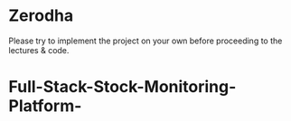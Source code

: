 # Zerodha
Please try to implement the project on your own before proceeding to the lectures &amp; code.
# Full-Stack-Stock-Monitoring-Platform-
